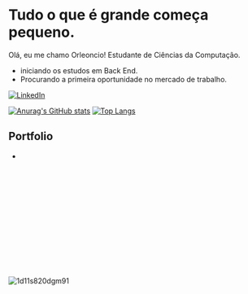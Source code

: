 <!--Titulo-->
<h1>Tudo o que é grande começa pequeno.</h1>

<!--Apresentação-->
<p>Olá, eu me chamo Orleoncio! Estudante de Ciências da Computação.</p>

<ul>
  <li> iniciando os estudos em Back End.</li>
  <li> Procurando a primeira oportunidade no mercado de trabalho.</li>
</ul>

<!--Rede Social-->
[![LinkedIn](https://img.shields.io/badge/LinkedIn-0077B5?style=for-the-badge&logo=linkedin&logoColor=white)](https://www.linkedin.com/in/orleoncio/)

<!--GitHubStats-->
[![Anurag's GitHub stats](https://github-readme-stats.vercel.app/api?username=orleoncio&show_icons=true&theme=algolia)](https://github.com/orleoncio/orleoncio/edit/main/README.md)
[![Top Langs](https://github-readme-stats.vercel.app/api/top-langs/?username=orleoncio&show_icons=true&theme=algolia&layout=compact)](https://github.com/anuraghazra/github-readme-stats)

<!--Portfolio-->
<h2>Portfolio</h2>
<ul>
  <li></li>
</ul>

<div style="height : 200px"></div>

![1d11s820dgm91](https://github.com/user-attachments/assets/a0103c00-173a-4c35-b602-f3188c2c200a)
<!--
**orleoncio/orleoncio** is a ✨ _special_ ✨ repository because its `README.md` (this file) appears on your GitHub profile.

Here are some ideas to get you started:


- 🔭 I’m currently working on ...
- 🌱 I’m currently learning ...
- 👯 I’m looking to collaborate on ...
- 🤔 I’m looking for help with ...
- 💬 Ask me about ...
- 📫 How to reach me: ...
- 😄 Pronouns: ...
- ⚡ Fun fact: ...
-->
